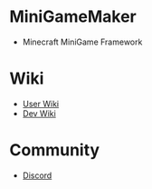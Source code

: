 # MiniGameMaker
- Minecraft MiniGame Framework


# Wiki
- [User Wiki](resource/userWiki/home.md)
- [Dev Wiki](resource/devWiki/home.md)

# Community
- [Discord](https://discord.com/invite/fJbxSy2EjA)
